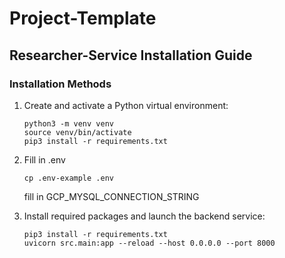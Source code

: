 # Project-Template
## Researcher-Service Installation Guide

### Installation Methods


1. Create and activate a Python virtual environment:
   ```
   python3 -m venv venv
   source venv/bin/activate
   pip3 install -r requirements.txt
   ```

2. Fill in .env
    ```
    cp .env-example .env
   ```
   fill in GCP_MYSQL_CONNECTION_STRING

2. Install required packages and launch the backend service:
   ```
   pip3 install -r requirements.txt
   uvicorn src.main:app --reload --host 0.0.0.0 --port 8000
   ```